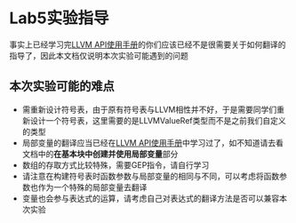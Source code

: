 # Lab5实验指导

事实上已经学习完[LLVM API使用手册](llvm-doc.md)的你们应该已经不是很需要关于如何翻译的指导了，因此本文档仅说明本次实验可能遇到的问题

## 本次实验可能的难点
- 需重新设计符号表，由于原有符号表与LLVM相性并不好，于是需要同学们重新设计一个符号表，这里需要的是LLVMValueRef类型而不是之前我们自定义的类型
- 局部变量的翻译应当已经在[LLVM API使用手册](llvm-doc.md)中学习过了，如不知道请去看文档中的**在基本块中创建并使用局部变量**部分
- 数组的存取方式比较特殊，需要GEP指令，请自行学习
- 请注意在构建符号表时函数参数与局部变量的相同与不同，可以考虑将函数参数也作为一个特殊的局部变量去翻译
- 变量也会参与表达式的运算，请考虑自己对表达式的翻译方法是否可以兼容本次实验